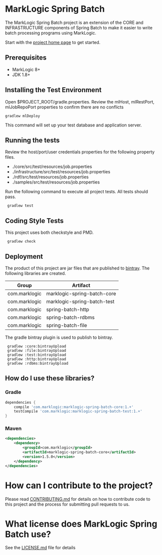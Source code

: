 # MarkLogic Spring Batch

The MarkLogic Spring Batch project is an extension of the CORE and INFRASTRUCTURE components of Spring Batch to make it easier to write batch processing programs using MarkLogic. 

Start with the [project home page](https://github.com/marklogic-community/marklogic-spring-batch/wiki) to get started. 

## Prerequisites

 * MarkLogic 8+
 * JDK 1.8+

## Installing the Test Environment

Open $PROJECT_ROOT/gradle.properties.  Review the mlHost, mlRestPort, mlJobRepoPort properties to confirm there are no conflicts

    gradlew mlDeploy

This command will set up your test database and application server.

## Running the tests

Review the host/port/user credentials properties for the following property files.

 * ./core/src/test/resources/job.properties
 * ./infrastructure/src/test/resources/job.properties
 * ./rdf/src/test/resources/job.properties
 * ./samples/src/test/resources/job.properties
 
 Run the following command to execute all project tests.  All tests should pass. 

     gradlew test

## Coding Style Tests

This project uses both checkstyle and PMD.

     gradlew check

## Deployment

The product of this project are jar files that are published to [bintray](https://dl.bintray.com/sastafford/maven/).  The following libraries are created. 

| Group | Artifact |
| ------|----------|
| com.marklogic | marklogic-spring-batch-core |
| com.marklogic | marklogic-spring-batch-test |
| com.marklogic | spring-batch-http |
| com.marklogic | spring-batch-rdbms |
| com.marklogic | spring-batch-file |

The gradle bintray plugin is used to publish to bintray.

     gradlew :core:bintrayUpload
     gradlew :file:bintrayUpload
     gradlew :test:bintrayUpload
     gradlew :http:bintrayUpload
     gradlew :rdbms:bintrayUpload

## How do I use these libraries?

### Gradle

```groovy
dependencies {
    compile 'com.marklogic:marklogic-spring-batch-core:1.+'
    testCompile 'com.marklogic:marklogic-spring-batch-test:1.+'
}
```


### Maven

```xml
<dependencies>
    <dependency>
        <groupId>com.marklogic</groupId>
        <artifactId>marklogic-spring-batch-core</artifactId>
        <version>1.5.0</version>
    </dependency>
</dependencies>
```


# How can I contribute to the project?

Please read [CONTRIBUTING.md](CONTRIBUTING.md) for details on how to contribute code to this project and the process for submitting pull requests to us.

# What license does MarkLogic Spring Batch use?

See the [LICENSE.md](LICENSE.md) file for details
